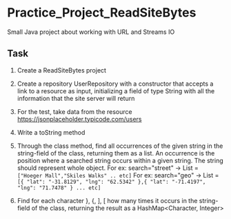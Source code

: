 # Practice_Project_ReadSiteBytes

Small Java project about working with URL and Streams IO

## Task

1. Create a ReadSiteBytes project
2. Create a repository UserRepository with a constructor that accepts a link to a resource as input, initializing a
   field of type String with all the information that the site server will return
3. For the test, take data from the resource https://jsonplaceholder.typicode.com/users
4. Write a toString method
5. Through the class method, find all occurrences of the given string in the string-field of the class, returning them
   as a list.
   An occurrence is the position where a searched string occurs within a given string. The string should represent whole
   object.
   For ex: search="street" -> List<String> = `["Hoeger Mall","Skiles Walks" .. etc]`
   For ex: search="geo" -> List<String> = `[{
   "lat": "-31.8129",
   "lng": "62.5342"
   },{
   "lat": "-71.4197",
   "lng": "71.7478"
   }
... etc]`
    
6. Find for each character }, {, ], [ how many times it occurs in the string-field of the class, returning the result as
   a HashMap<Character, Integer>
